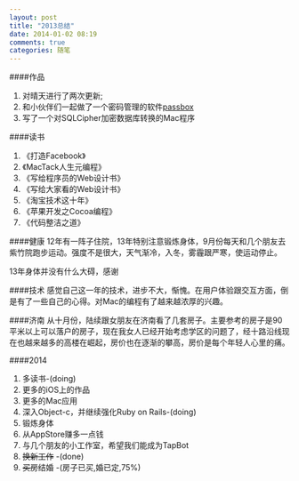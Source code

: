```yaml
---
layout: post
title: "2013总结"
date: 2014-01-02 08:19
comments: true
categories: 随笔
---
```


####作品
1. 对晴天进行了两次更新;
2. 和小伙伴们一起做了一个密码管理的软件[passbox](https://itunes)
3. 写了一个对SQLCipher加密数据库转换的Mac程序

####读书
1. 《打造Facebook》
2. 《MacTack人生元编程》
3. 《写给程序员的Web设计书》
4. 《写给大家看的Web设计书》
5. 《淘宝技术这十年》
6. 《苹果开发之Cocoa编程》
7. 《代码整洁之道》

####健康
12年有一阵子住院，13年特别注意锻炼身体，9月份每天和几个朋友去紫竹院跑步运动。强度不是很大，天气渐冷，入冬，雾霾跟严寒，使运动停止。

13年身体并没有什么大碍，感谢

####技术
感觉自己这一年的技术，进步不大，惭愧。在用户体验跟交互方面，倒是有了一些自己的心得。对Mac的编程有了越来越浓厚的兴趣。

####济南
从十月份，陆续跟女朋友在济南看了几套房子。主要参考的房子是90平米以上可以落户的房子，现在我女人已经开始考虑学区的问题了，经十路沿线现在也越来越多的高楼在崛起，房价也在逐渐的攀高，房价是每个年轻人心里的痛。


####2014
1. 多读书-(doing)
2. 更多的iOS上的作品
3. 更多的Mac应用
4. 深入Object-c，并继续强化Ruby on Rails-(doing)
5. 锻炼身体
6. 从AppStore赚多一点钱
7. 与几个朋友的小工作室，希望我们能成为TapBot
8. ~~换新工作~~ -(done)
9. ~~买房~~结婚 -(房子已买,婚已定,75%)